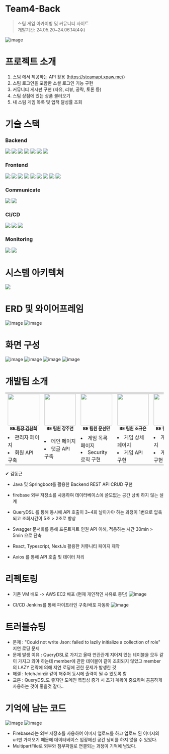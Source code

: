 # Team4-Back
> 스팀 게임 아카이빙 및 커뮤니티 사이트<br>
> 개발기간: 24.05.20~24.06.14(4주)

![image](https://github.com/user-attachments/assets/83ac3d9f-99ae-42a4-a428-24244d4c9b59)


# 프로젝트 소개
1. 스팀 에서 제공하는 API 활용 (https://steamapi.xpaw.me/)
2. 스팀 로그인을 포함한 소셜 로그인 기능 구현
3. 커뮤니티 게시판 구현 (자유, 리뷰, 공략, 토론 등)
4. 스팀 상점에 있는 상품 불러오기
5. 내 스팀 게임 목록 및 업적 달성률 조회

# 기술 스택
### Backend
<img src="https://img.shields.io/badge/spring-%236DB33F.svg?style=for-the-badge&logo=spring&logoColor=white">  
<img src="https://img.shields.io/badge/springboot-6DB33F?style=for-the-badge&logo=springboot&logoColor=white"> 
<img src="https://img.shields.io/badge/springsecurity-6DB33F?style=for-the-badge&logo=springsecurity&logoColor=white"> 
<img src="https://img.shields.io/badge/swagger-85EA2D?style=for-the-badge&logo=swagger&logoColor=white"> 
<img src="https://img.shields.io/badge/JWT-black?style=for-the-badge&logo=JSON%20web%20tokens"> 
<img src="https://img.shields.io/badge/mysql-4479A1?style=for-the-badge&logo=mysql&logoColor=white"> 
<img src="https://img.shields.io/badge/phpmyadmin-6C78AF?style=for-the-badge&logo=phpmyadmin&logoColor=white">


### Frontend
<img src="https://img.shields.io/badge/react-61DAFB?style=for-the-badge&logo=react&logoColor=white">
<img src="https://img.shields.io/badge/nextdotjs-000000?style=for-the-badge&logo=nextdotjs&logoColor=white">
<img src="https://img.shields.io/badge/typescript-3178C6?style=for-the-badge&logo=typescript&logoColor=white">
<img src="https://img.shields.io/badge/nodedotjs-5FA04E?style=for-the-badge&logo=nodedotjs&logoColor=white">
<img src="https://img.shields.io/badge/npm-CB3837?style=for-the-badge&logo=npm&logoColor=white">
<img src="https://img.shields.io/badge/eslint-4B32C3?style=for-the-badge&logo=eslint&logoColor=white">
<img src="https://img.shields.io/badge/prettier-F7B93E?style=for-the-badge&logo=prettier&logoColor=white">
<img src="https://img.shields.io/badge/tailwindcss-06B6D4?style=for-the-badge&logo=tailwindcss&logoColor=white">
<img src="https://img.shields.io/badge/nextui-000000?style=for-the-badge&logo=nextui&logoColor=white">

### Communicate
<img src="https://img.shields.io/badge/notion-000000?style=for-the-badge&logo=notion&logoColor=white"> 
<img src="https://img.shields.io/badge/discord-5865F2?style=for-the-badge&logo=discord&logoColor=white"> 

### CI/CD
<img src="https://img.shields.io/badge/gitlab-%23181717.svg?style=for-the-badge&logo=gitlab&logoColor=white">
<img src="https://img.shields.io/badge/jenkins-D24939.svg?style=for-the-badge&logo=jenkins&logoColor=white">
<img src="https://img.shields.io/badge/docker-%230db7ed.svg?style=for-the-badge&logo=docker&logoColor=white">

### Monitoring
<img src="https://img.shields.io/badge/grafana-F46800.svg?style=for-the-badge&logo=grafana&logoColor=white">
<img src="https://img.shields.io/badge/prometheus-E6522C.svg?style=for-the-badge&logo=prometheus&logoColor=white">

# 시스템 아키텍쳐
<img src="architecture.png">


# ERD 및 와이어프레임
![image](https://github.com/user-attachments/assets/12182b3c-ceb1-4525-bffe-45af4bc06b2f)
![image](https://github.com/user-attachments/assets/9a2a4ae7-8cde-4f86-8cde-720833d7cd19)


# 화면 구성
![image](https://github.com/user-attachments/assets/f173cd12-fe5b-4167-93c4-90033e54f418)
![image](https://github.com/user-attachments/assets/bf42228c-cf9f-4a0a-b2ce-f071612e59eb)
![image](https://github.com/user-attachments/assets/a987d918-9c7d-4fdd-b4f4-4a0a68a8ae65)
![image](https://github.com/user-attachments/assets/361e3341-2055-46d7-ad0b-17e58e962c65)


# 개발팀 소개
<table>
  <tr> 
    <td align="center"><a href="https://github.com/qpfriday"><img src="https://avatars.githubusercontent.com/u/156289356?s=400&u=80a63713a6e4abf063f32f2af0d5bb823daaefae&v=4" width="100px;" alt=""/><br /><sub><b>BE 팀장 김찬혁</b></sub></a><br /></td>
    <td align="center"><img src="https://secure.gravatar.com/avatar/577de660ddcf91387b28fe6148a2eaf2?s=80&d=identicon" width="100px;" alt=""/><br /><sub><b>BE 팀원 강주연</b></sub><br /></td>      
    <td align="center"><img src="https://secure.gravatar.com/avatar/f820ffb8b3c0facdea23c598b54257ef?s=80&d=identicon" width="100px;" alt=""/><br /><sub><b>BE 팀원 문선민</b></sub><br /></td>     
    <td align="center"><img src="https://secure.gravatar.com/avatar/f36ed20143746db91aeb1b90adfb43bd?s=80&d=identicon" width="100px;" alt=""/><br /><sub><b>BE 팀원 조규은</b></sub><br /></td>     
    <td align="center"><img src="https://secure.gravatar.com/avatar/90cbaf1bfc881fc606cc7078cc3ca8b9?s=80&d=identicon" width="100px;" alt=""/><br /><sub><b>BE 팀원 김동근</b></sub><br /></td>     
    <td align="center"><img src="https://secure.gravatar.com/avatar/edc6fff37436458d144933499b2e826c?s=80&d=identicon" width="100px;" alt=""/><br /><sub><b>FE 팀원 황하연</b></sub><br /></td>     
  </tr>
  <tr>  
    <td>
        <li>관리자 페이지</li>
        <li>회원 API 구축</li>
    </td>  
    <td>
        <li>메인 페이지</li>
        <li>댓글 API 구축</li>
    </td>
    <td>
        <li>게임 목록 페이지</li>
        <li>Security 로직 구현</li>
    </td>
    <td>
        <li>게임 상세 페이지</li>
        <li>게임 API 구현</li>
    </td>
    <td>
        <li>게시물 페이지</li>
        <li>게시물 API 구현</li>
    </td>
    <td>
        <li>마이 페이지</li>
        <li>front 프로젝트 구축</li>
    </td>
  </tr>
</table>


✔ 김동근
- Java 및 Springboot를 활용한 Backend REST API CRUD 구현
- firebase 외부 저장소를 사용하여 데이터베이스에 쓸모없는 공간 낭비 하지 않는 설계
- QueryDSL 를 통해 동시에 API 호출이 3~4회 날아가야 하는 과정이 1번으로 압축되고 조회시간이 5초 > 2초로 향상
- Swagger 문서화를 통해 프론트파트 인원 API 이해, 적용하는 시간 30min > 5min 으로 단축

- React, Typescript, NextJs 활용한 커뮤니티 페이지 제작
- Axios 를 통해 API 호출 및 데이터 처리

# 리펙토링
- 기존 VM 배포 -> AWS EC2 배포 (현재 개인적인 사유로 중단)
![image](https://github.com/user-attachments/assets/14651a68-761b-4160-adeb-aecacdae3787)

- CI/CD Jenkins를 통해 파이프라인 구축/배포 자동화
![image](https://github.com/user-attachments/assets/5cb46f75-1be0-49e4-a49f-751703000bee)


# 트러블슈팅
- 문제 : "Could not write Json: failed to lazily initialize a collection of role" 지연 로딩 문제
- 문제 발생 이유 : QueryDSL로 가지고 올때 연관관계 지어져 있는 테이블을 모두 같이 가지고 와야 하는데 member에 관한 테이블이 같이 조회되지 않았고 member의 LAZY 전략에 의해 지연 로딩에 관한 문제가 발생한 것
- 해결 : fetchJoin을 같이 해주어 동시에 출력이 될 수 있도록 함
- 교훈 : QueryDSL도 좋지만 도메인 복잡성 증가 시 초기 계획이 중요하며 꼼꼼하게 사용하는 것이 좋을것 같다..

# 기억에 남는 코드
![image](https://github.com/user-attachments/assets/fd193883-79b7-4fa1-8ec0-febac27dc76a)
![image](https://github.com/user-attachments/assets/e69eec90-f106-448e-9ec3-9be37c942dd5)

- Firebase라는 외부 저장소를 사용하여 이미지 업로드를 하고 업로드 된 이미지의 url만 가져오기 때문에 데이터베이스 입장에선 공간 낭비를 하지 않을 수 있었다.
- MultipartFile로 외부와 첨부파일로 연결되는 과정이 기억에 남았다.
  
